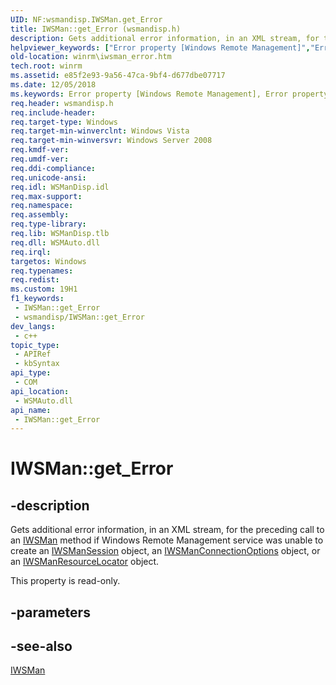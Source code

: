 ```yaml
---
UID: NF:wsmandisp.IWSMan.get_Error
title: IWSMan::get_Error (wsmandisp.h)
description: Gets additional error information, in an XML stream, for the preceding call to an IWSMan method if Windows Remote Management service was unable to create an IWSManSession object, an IWSManConnectionOptions object, or an IWSManResourceLocator object.
helpviewer_keywords: ["Error property [Windows Remote Management]","Error property [Windows Remote Management]","IWSMan interface","IWSMan interface [Windows Remote Management]","Error property","IWSMan.Error","IWSMan.get_Error","IWSMan::Error","IWSMan::get_Error","get_Error","winrm.iwsman_error","wsmandisp/IWSMan::Error","wsmandisp/IWSMan::get_Error"]
old-location: winrm\iwsman_error.htm
tech.root: winrm
ms.assetid: e85f2e93-9a56-47ca-9bf4-d677dbe07717
ms.date: 12/05/2018
ms.keywords: Error property [Windows Remote Management], Error property [Windows Remote Management],IWSMan interface, IWSMan interface [Windows Remote Management],Error property, IWSMan.Error, IWSMan.get_Error, IWSMan::Error, IWSMan::get_Error, get_Error, winrm.iwsman_error, wsmandisp/IWSMan::Error, wsmandisp/IWSMan::get_Error
req.header: wsmandisp.h
req.include-header: 
req.target-type: Windows
req.target-min-winverclnt: Windows Vista
req.target-min-winversvr: Windows Server 2008
req.kmdf-ver: 
req.umdf-ver: 
req.ddi-compliance: 
req.unicode-ansi: 
req.idl: WSManDisp.idl
req.max-support: 
req.namespace: 
req.assembly: 
req.type-library: 
req.lib: WSManDisp.tlb
req.dll: WSMAuto.dll
req.irql: 
targetos: Windows
req.typenames: 
req.redist: 
ms.custom: 19H1
f1_keywords:
 - IWSMan::get_Error
 - wsmandisp/IWSMan::get_Error
dev_langs:
 - c++
topic_type:
 - APIRef
 - kbSyntax
api_type:
 - COM
api_location:
 - WSMAuto.dll
api_name:
 - IWSMan::get_Error
---
```


# IWSMan::get_Error


## -description

Gets additional error information, in an XML stream, for the preceding call to an <a href="/windows/desktop/api/wsmandisp/nn-wsmandisp-iwsman">IWSMan</a> method if Windows Remote Management service was unable to create an <a href="/windows/desktop/api/wsmandisp/nn-wsmandisp-iwsmansession">IWSManSession</a> object, an <a href="/windows/desktop/api/wsmandisp/nn-wsmandisp-iwsmanconnectionoptions">IWSManConnectionOptions</a> object, or an <a href="/windows/desktop/api/wsmandisp/nn-wsmandisp-iwsmanresourcelocator">IWSManResourceLocator</a> object.

This property is read-only.

## -parameters

## -see-also

<a href="/windows/desktop/api/wsmandisp/nn-wsmandisp-iwsman">IWSMan</a>

